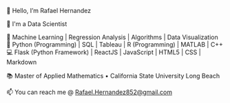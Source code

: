 👋  Hello, I’m Rafael Hernandez  

:construction_worker:  I'm a Data Scientist  

:book:  Machine Learning | Regression Analysis | Algorithms | Data Visualization  
:muscle:  Python (Programming) | SQL | Tableau | R (Programming) | MATLAB | C++  
:computer:  Flask (Python Framework) | ReactJS | JavaScript | HTML5 | CSS | Markdown  

:books: Master of Applied Mathematics •	California State University Long Beach  

📫 You can reach me @ Rafael.Hernandez852@gmail.com

<!---
Rafaelh852/Rafaelh852 is a ✨ special ✨ repository because its `README.md` (this file) appears on your GitHub profile.
You can click the Preview link to take a look at your changes.
--->
